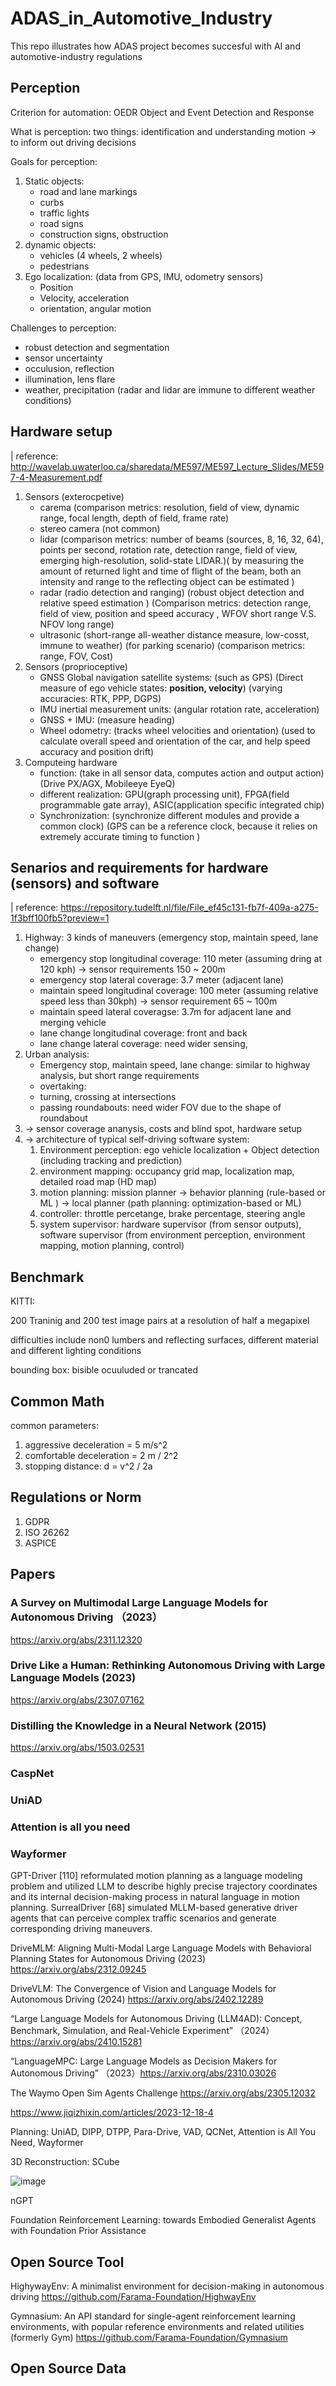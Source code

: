 # ADAS_in_Automotive_Industry
This repo illustrates how ADAS project becomes succesful with AI and automotive-industry regulations

## Perception

Criterion for automation: OEDR Object and Event Detection and Response

What is perception: two things: identification and understanding motion -> to inform out driving decisions

Goals for perception: 
1. Static objects: 
    - road and lane markings 
    - curbs 
    - traffic lights
    - road signs
    - construction signs, obstruction
2. dynamic objects:
    - vehicles (4 wheels, 2 wheels)
    - pedestrians
3. Ego localization: (data from GPS, IMU, odometry sensors)
    - Position
    - Velocity, acceleration
    - orientation, angular motion

Challenges to perception:
- robust detection and segmentation
- sensor uncertainty
- occulusion, reflection
- illumination, lens flare
- weather, precipitation (radar and lidar are immune to different weather conditions)


## Hardware setup 
| reference: http://wavelab.uwaterloo.ca/sharedata/ME597/ME597_Lecture_Slides/ME597-4-Measurement.pdf

1. Sensors (exterocpetive)
    - carema (comparison metrics: resolution, field of view, dynamic range, focal length, depth of field, frame rate)
    - stereo camera (not common)
    - lidar (comparison metrics: number of beams (sources, 8, 16, 32, 64), points per second, rotation rate, detection range, field of view, emerging high-resolution, solid-state LIDAR.)( by measuring the amount of returned light and time of flight of the beam, both an intensity and range to the reflecting object can be estimated )
    - radar (radio detection and ranging) (robust object detection and relative speed estimation ) (Comparison metrics: detection range, field of view, position and speed accuracy , WFOV short range V.S. NFOV long range)
    - ultrasonic (short-range all-weather distance measure, low-cosst, immune to weather) (for parking scenario) (comparison metrics: range, FOV, Cost)
2. Sensors (proprioceptive)
   - GNSS Global navigation satellite systems: (such as GPS) (Direct measure of ego vehicle states: **position, velocity**) (varying accuracies: RTK, PPP, DGPS)
   - IMU inertial measurement units: (angular rotation rate, acceleration)
   - GNSS + IMU: (measure heading)
   - Wheel odometry: (tracks wheel velocities and orientation) (used to calculate overall speed and orientation of the car, and help speed accuracy and position drift) 
3. Computeing hardware
   - function: (take in all sensor data, computes action and output action) (Drive PX/AGX, Mobileeye EyeQ)
   - different realization: GPU(graph processing unit), FPGA(field programmable gate array), ASIC(application specific integrated chip)
   - Synchronization: (synchronize different modules and provide a common clock) (GPS can be a reference clock, because it relies on extremely accurate timing to function )


## Senarios and requirements for hardware (sensors) and software
| reference: https://repository.tudelft.nl/file/File_ef45c131-fb7f-409a-a275-1f3bff100fb5?preview=1

1. Highway: 3 kinds of maneuvers (emergency stop, maintain speed, lane change)
   - emergency stop longitudinal coverage: 110 meter (assuming dring at 120 kph) -> sensor requirements 150 ~ 200m
   - emergency stop lateral coverage: 3.7 meter (adjacent lane)
   - maintain speed longitudinal coverage: 100 meter (assuming relative speed less than 30kph) -> sensor requirement 65 ~ 100m
   - maintain speed lateral coveragse: 3.7m for adjacent lane and merging vehicle
   - lane change longitudinal coverage: front and back
   - lane change lateral coverage: need wider sensing,
2. Urban analysis: 
   - Emergency stop, maintain speed, lane change: similar to highway analysis, but short range requirements
   - overtaking: 
   - turning, crossing at intersections
   - passing roundabouts: need wider FOV due to the shape of roundabout
3. -> sensor coverage ananysis, costs and blind spot, hardware setup
4. -> architecture of typical self-driving software system:
   1. Environment perception: ego vehicle localization + Object detection (including tracking and prediction)
   2. environment mapping: occupancy grid map, localization map, detailed road map (HD map)
   3. motion planning: mission planner -> behavior planning (rule-based or ML ) -> local planner (path planning: optimization-based or ML)
   4. controller: throttle percetange, brake percentage, steering angle
   5. system supervisor: hardware supervisor (from sensor outputs), software supervisor (from environment perception, environment mapping, motion planning, control)


## Benchmark
KITTI: 

200 Traninig and 200 test image pairs at a resolution of half a megapixel

difficulties include non0 lumbers and reflecting surfaces, different material and different lighting conditions

bounding box: bisible ocuuluded or trancated


## Common Math 
common parameters:
1. aggressive deceleration = 5 m/s^2
2. comfortable deceleration = 2 m / 2^2
3. stopping distance: d = v^2 / 2a

## Regulations or Norm
1. GDPR
2. ISO 26262
3. ASPICE

## Papers
### A Survey on Multimodal Large Language Models for Autonomous Driving （2023）
https://arxiv.org/abs/2311.12320



 ### Drive Like a Human: Rethinking Autonomous Driving with Large Language Models (2023)
https://arxiv.org/abs/2307.07162


### Distilling the Knowledge in a Neural Network (2015)
https://arxiv.org/abs/1503.02531

### CaspNet

### UniAD

### Attention is all you need

### Wayformer



 GPT-Driver [110] reformulated motion planning as a language modeling problem and utilized LLM
to describe highly precise trajectory coordinates and its internal decision-making process in natural language in motion planning. SurrealDriver [68] simulated MLLM-based
generative driver agents that can perceive complex traffic
scenarios and generate corresponding driving maneuvers.


DriveMLM: Aligning Multi-Modal Large Language Models with Behavioral Planning States for Autonomous Driving (2023) https://arxiv.org/abs/2312.09245

DriveVLM: The Convergence of Vision and Language Models for Autonomous Driving (2024) https://arxiv.org/abs/2402.12289

“Large Language Models for Autonomous Driving (LLM4AD): Concept, Benchmark, Simulation, and Real-Vehicle Experiment” （2024）https://arxiv.org/abs/2410.15281


“LanguageMPC: Large Language Models as Decision Makers for Autonomous Driving” （2023）https://arxiv.org/abs/2310.03026


The Waymo Open Sim Agents Challenge
https://arxiv.org/abs/2305.12032


https://www.jiqizhixin.com/articles/2023-12-18-4


Planning: UniAD, DIPP, DTPP, Para-Drive, VAD, QCNet, Attention is All You Need, Wayformer

3D Reconstruction: SCube

![image](https://github.com/user-attachments/assets/ebee81bf-c095-40c8-b6db-4441b824e22e)

nGPT

Foundation Reinforcement Learning: towards Embodied Generalist Agents with Foundation Prior Assistance


## Open Source Tool
HighywayEnv: A minimalist environment for decision-making in autonomous driving
https://github.com/Farama-Foundation/HighwayEnv


Gymnasium: An API standard for single-agent reinforcement learning environments, with popular reference environments and related utilities (formerly Gym) https://github.com/Farama-Foundation/Gymnasium


## Open Source Data